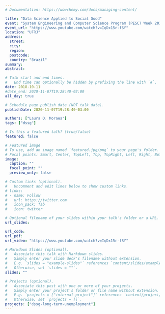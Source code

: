 ```yaml
---
# Documentation: https://wowchemy.com/docs/managing-content/

title: "Data Science Applied to Social Good"
event: "System Engineering and Computer Science Program (PESC) Week 2018"
event_url: "https://www.youtube.com/watch?v=IqDx15r-fSY"
location: "UFRJ"
address:
  street:
  city:
  region:
  postcode:
  country: "Brazil"
summary:
abstract:

# Talk start and end times.
#   End time can optionally be hidden by prefixing the line with `#`.
date: 2018-10-11
#date_end: 2020-11-07T19:28:40-03:00
all_day: true

# Schedule page publish date (NOT talk date).
publishDate: 2020-11-07T19:28:40-03:00

authors: ["Laura O. Moraes"]
tags: ["dssg"]

# Is this a featured talk? (true/false)
featured: false

# Featured image
# To use, add an image named `featured.jpg/png` to your page's folder. 
# Focal points: Smart, Center, TopLeft, Top, TopRight, Left, Right, BottomLeft, Bottom, BottomRight.
image:
  caption: ""
  focal_point: ""
  preview_only: false

# Custom links (optional).
#   Uncomment and edit lines below to show custom links.
# links:
# - name: Follow
#   url: https://twitter.com
#   icon_pack: fab
#   icon: twitter

# Optional filename of your slides within your talk's folder or a URL.
url_slides:

url_code:
url_pdf:
url_video: "https://www.youtube.com/watch?v=IqDx15r-fSY"

# Markdown Slides (optional).
#   Associate this talk with Markdown slides.
#   Simply enter your slide deck's filename without extension.
#   E.g. `slides = "example-slides"` references `content/slides/example-slides.md`.
#   Otherwise, set `slides = ""`.
slides: ""

# Projects (optional).
#   Associate this post with one or more of your projects.
#   Simply enter your project's folder or file name without extension.
#   E.g. `projects = ["internal-project"]` references `content/project/deep-learning/index.md`.
#   Otherwise, set `projects = []`.
projects: ["dssg-long-term-unemployment"]
---
```

